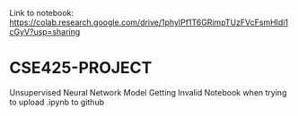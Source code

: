 Link to notebook: https://colab.research.google.com/drive/1phylPf1T6GRimpTUzFVcFsmHIdi1cGyV?usp=sharing
# CSE425-PROJECT
Unsupervised Neural Network Model
Getting Invalid Notebook when trying to upload .ipynb to github

